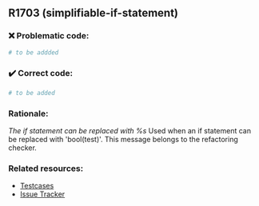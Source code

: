## R1703 (simplifiable-if-statement)

### :x: Problematic code:

```python
# to be addded
```

### :heavy_check_mark: Correct code:

```python
# to be added
```

### Rationale:

 *The if statement can be replaced with %s*
  Used when an if statement can be replaced with 'bool(test)'. This message
  belongs to the refactoring checker.



### Related resources:

- [Testcases](#)
- [Issue Tracker](https://github.com/PyCQA/pylint/issues?q=is%3Aissue+%22simplifiable-if-statement%22+OR+%22R1703%22)
